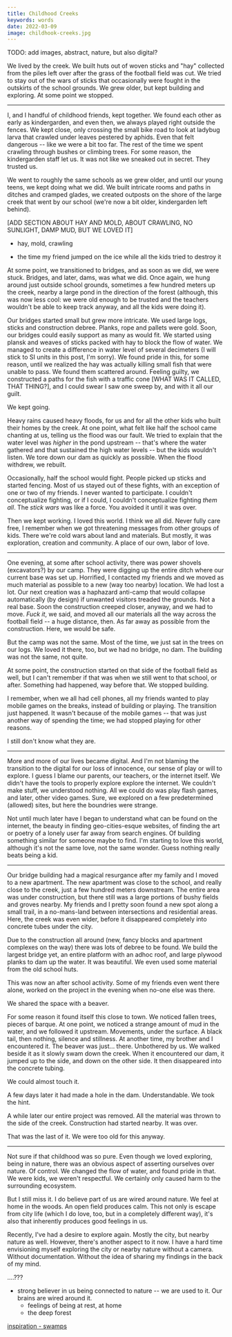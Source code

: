 ```yaml
---
title: Childhood Creeks
keywords: words
date: 2022-03-09
image: childhook-creeks.jpg
---
```


TODO: add images, abstract, nature, but also digital?

We lived by the creek. We built huts out of woven sticks and "hay" collected from the piles left over after the grass of the football field was cut. We tried to stay out of the wars of sticks that occasionally were fought in the outskirts of the school grounds. We grew older, but kept building and exploring. At some point we stopped.

---

I, and I handful of childhood friends, kept together. We found each other as early as kindergarden, and even then, we always played right outside the fences. We kept close, only crossing the small bike road to look at ladybug larva that crawled under leaves pestered by aphids. Even that felt dangerous -- like we were a bit too far. The rest of the time we spent crawling through bushes or climbing trees. For some reason, the kindergarden staff let us. It was not like we sneaked out in secret. They trusted us.

We went to roughly the same schools as we grew older, and until our young teens, we kept doing what we did. We built intricate rooms and paths in ditches and cramped glades, we created outposts on the shore of the large creek that went by our school (we're now a bit older, kindergarden left behind). 

[ADD SECTION ABOUT HAY AND MOLD, ABOUT CRAWLING, NO SUNLIGHT, DAMP MUD, BUT WE LOVED IT]
  * hay, mold, crawling

  * the time my friend jumped on the ice while all the kids tried to destroy it

At some point, we transitioned to bridges, and as soon as we did, we were stuck. Bridges, and later, dams, was what we did. Once again, we hung around just outside school grounds, sometimes a few hundred meters up the creek, nearby a large pond in the direction of the forest (although, this was now less cool: we were old enough to be trusted and the teachers wouldn't be able to keep track anyway, and all the kids were doing it). 

Our bridges started small but grew more intricate. We used large logs, sticks and construction debree. Planks, rope and pallets were gold. Soon, our bridges could easily support as many as would fit. We started using plansk and weaves of sticks packed with hay to block the flow of water. We managed to create a difference in water level of several decimeters (I will stick to SI units in this post, I'm sorry). We found pride in this, for some reason, until we realized the hay was actually killing small fish that were unable to pass. We found them scattered around. Feeling guilty, we constructed a paths for the fish with a traffic cone [WHAT WAS IT CALLED, THAT THING?], and I could swear I saw one sweep by, and with it all our guilt.

We kept going.

Heavy rains caused heavy floods, for us and for all the other kids who built their homes by the creek. At one point, what felt like half the school came chanting at us, telling us the flood was our fault. We tried to explain that the water level was *higher* in the pond upstream -- that's where the water gathered and that sustained the high water levels -- but the kids wouldn't listen. We tore down our dam as quickly as possible. When the flood withdrew, we rebuilt. 

Occasionally, half the school would fight. People picked up sticks and started fencing. Most of us stayed out of these fights, with an exception of one or two of my friends. I never wanted to participate. I couldn't conceptualize fighting, or if I could, I couldn't conceptualize fighting *them all*. The *stick wars* was like a force. You avoided it until it was over.

Then we kept working. I loved this world. I think we all did. Never fully care free, I remember when we got threatening messages from other groups of kids. There we're cold wars about land and materials. But mostly, it was exploration, creation and community. A place of our own, labor of love.

---

One evening, at some after school activity, there was power shovels (excavators?) by our camp. They were digging up the entire ditch where our current base was set up. Horrified, I contacted my friends and we moved as much material as possible to a new (way too nearby) location. We had lost a lot. Our next creation was a haphazard anti-camp that would collapse automatically (by design) if unwanted visitors treaded the grounds. Not a real base. Soon the construction creeped closer, anyway, and we had to move. *Fuck it*, we said, and moved all our materials all the way across the football field -- a huge distance, then. As far away as possible from the construction. Here, we would be safe.

But the camp was not the same. Most of the time, we just sat in the trees on our logs. We loved it there, too, but we had no bridge, no dam. The building was not the same, not quite.

At some point, the construction started on that side of the football field as well, but I can't remember if that was when we still went to that school, or after. Something had happened, way before that. We stopped building.

I remember, when we all had cell phones, all my friends wanted to play mobile games on the breaks, instead of building or playing. The transition just happened. It wasn't because of the mobile games -- that was just another way of spending the time; we had stopped playing for other reasons.

I still don't know what they are.

---

More and more of our lives became digital. And I'm not blaming the transition to the digital for our loss of innocence, our sense of play or will to explore. I guess I blame our parents, our teachers, or the internet itself. We didn't have the tools to properly explore explore the internet. We couldn't make stuff, we understood nothing. All we could do was play flash games, and later, other video games. Sure, we explored on a few predetermined (allowed) sites, but here the boundries were strange. 

Not until much later have I began to understand what can be found on the internet, the beauty in finding geo-cities-esque websites, of finding the art or poetry of a lonely user far away from search engines. Of building something similar for someone maybe to find. I'm starting to love this world, although it's not the same love, not the same wonder. Guess nothing really beats being a kid.

---

Our bridge building had a magical resurgance after my family and I moved to a new apartment. The new apartment was close to the school, and really close to the creek, just a few hundred meters downstream. The entire area was under construction, but there still was a large portions of bushy fields and groves nearby. My friends and I pretty soon found a new spot along a small trail, in a no-mans-land between intersections and residential areas. Here, the creek was even wider, before it disappeared completely into concrete tubes under the city.

Due to the construction all around (new, fancy blocks and apartment complexes on the way) there was lots of debree to be found. We build the largest bridge yet, an entire platform with an adhoc roof, and large plywood planks to dam up the water. It was beautiful. We even used some material from the old school huts.

This was now an after school activity. Some of my friends even went there alone, worked on the project in the evening when no-one else was there.

We shared the space with a beaver.

For some reason it found itself this close to town. We noticed fallen trees, pieces of barque. At one point, we noticed a strange amount of mud in the water, and we followed it upstream. Movements, under the surface. A black tail, then nothing, silence and stillness. At another time, my brother and I encountered it. The beaver was just... there. Unbothered by us. We walked beside it as it slowly swam down the creek. When it encountered our dam, it jumped up to the side, and down on the other side. It then disappeared into the concrete tubing.

We could almost touch it.

A few days later it had made a hole in the dam. Understandable. We took the hint.

A while later our entire project was removed. All the material was thrown to the side of the creek. Construction had started nearby. It was over.

That was the last of it. We were too old for this anyway.

---

Not sure if that childhood was so pure. Even though we loved exploring, being in nature, there was an obvious aspect of asserting ourselves over nature. Of control. We changed the flow of water, and found pride in that. We were kids, we weren't respectful. We certainly only caused harm to the surrounding ecosystem.

But I still miss it. I do believe part of us are wired around nature. We feel at home in the woods. An open field produces calm. This not only is escape from city life (which I do love, too, but in a completely different way), it's also that inherently produces good feelings in us.

Recently, I've had a desire to explore again. Mostly the city, but nearby nature as well. However, there's another aspect to it now. I have a hard time envisioning myself exploring the city or nearby nature without a camera. Without documentation. Without the idea of sharing my findings in the back of my mind.

....???


  * strong believer in us being connected to nature -- we are used to it. Our brains are wired around it.
      * feelings of being at rest, at home
      * the deep forest 

[inspiration - swamps](https://tilde.town/~vilmibm/swamp/)

